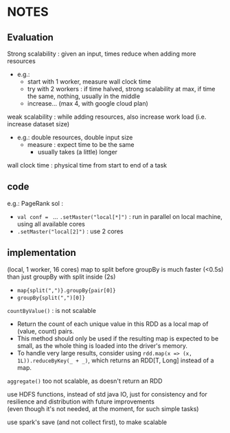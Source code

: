 # NOTES

## Evaluation

Strong scalability : given an input, times reduce when adding more resources  
*	e.g.:
	*	start with 1 worker, measure wall clock time
	*	try with 2 workers : if time halved, strong scalability at max, if time the same, nothing, usually in the middle
	*	increase... (max 4, with google cloud plan)

weak scalability : while adding resources, also increase work load (i.e. increase dataset size)  
*	e.g.: double resources, double input size
	*	measure : expect time to be the same
		*	usually takes (a little) longer

wall clock time : physical time from start to end of a task  


## code

e.g.: PageRank sol :
*	`val conf = ` ... `.setMaster("local[*]")` : run in parallel on local machine, using all available cores  
*	`.setMaster("local[2]")` : use 2 cores  


## implementation

(local, 1 worker, 16 cores) map to split before groupBy is much faster (<0.5s) than just groupBy with split inside (2s)  
*	`map{split(",")}.groupBy{pair[0]}`
*	`groupBy{split(",")[0]}`

`countByValue()` : is not scalable
*	Return the count of each unique value in this RDD as a local map of (value, count) pairs.
*	This method should only be used if the resulting map is expected to be small, as the whole thing is loaded into the driver's memory.
*	To handle very large results, consider using `rdd.map(x => (x, 1L)).reduceByKey(_ + _)`, which returns an RDD[T, Long] instead of a map.

`aggregate()` too not scalable, as doesn't return an RDD  

use HDFS functions, instead of std java IO, just for consistency and for resilience and distribution with future improvements  
(even though it's not needed, at the moment, for such simple tasks)

use spark's save (and not collect first), to make scalable  
